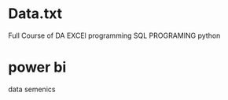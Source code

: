 # Data.txt

Full Course of DA
EXCEl programming
SQL PROGRAMING
python

power bi
=======
data semenics

